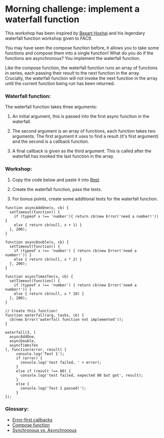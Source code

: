 # Morning challenge: implement a waterfall function
This workshop has been inspired by [Besart Hoxhaj](https://github.com/besarthoxhaj) and his legendary waterfall function workshop given to FAC9.

You may have seen the compose function before, it allows you to take some functions and compose them into a single function! 
What do you do if the functions are asynchronous? You implement the waterfall function. 

Like the compose function, the waterfall function runs an array of functions in series, each passing their result to the next function in the array. Crucially, the waterfall function will not invoke the next function in the array until the current function being run has been returned. 

### Waterfall function:
The waterfall function takes three arguments:

1) An initial argument, this is passed into the first async function in the waterfall.

2) The second argument is an array of functions, each function takes two arguments. The first argument it uses to find a result (it's first argument) and the second is a callback function.

3) A final callback is given as the third argument. This is called after the waterfall has invoked the last function in the array.

### Workshop: 

1) Copy the code below and paste it into [Repl](https://repl.it/languages/javascript).

2) Create the waterfall function, pass the tests. 

3) For bonus points, create some additional tests for the waterfall function.

```
function asyncAddOne(x, cb) {
  setTimeout(function() {
    if (typeof x !== 'number'){ return cb(new Error('need a number!')) }
    else { return cb(null, x + 1) }
  }, 200);
}

function asyncDouble(x, cb) {
  setTimeout(function() {
    if (typeof x !== 'number') { return cb(new Error('need a number!')) }
    else { return cb(null, x * 2) }
  }, 200);
}

function asyncTimesTen(x, cb) {
  setTimeout(function() {
    if (typeof x !== 'number') { return cb(new Error('need a number!')) }
    else { return cb(null, x * 10) }
  }, 200);
}

// Create this function!
function waterfall(arg, tasks, cb) {
  cb(new Error('waterfall function not implemented'));
}

waterfall(3, [
  asyncAddOne,
  asyncDouble,
  asyncTimesTen
], function(error, result) {
     console.log('Test 1');
     if (error) {
       console.log('test failed, ' + error);
     }
     else if (result !== 80) {
       console.log('test failed, expected 80 but got', result);
     }
     else {
       console.log('Test 1 passed!');
     }
});
```

### Glossary:
- [Error-first callbacks](http://fredkschott.com/post/2014/03/understanding-error-first-callbacks-in-node-js/)
- [Compose function](http://blakeembrey.com/articles/2014/01/compose-functions-javascript/)
- [Synchronous vs. Asynchronous](http://rowanmanning.com/posts/javascript-for-beginners-async/)
